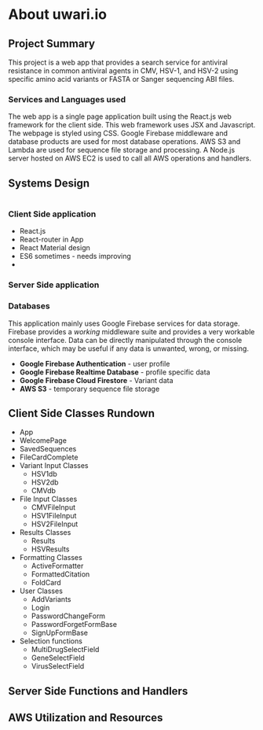 # About uwari.io

## Project Summary

This project is a web app that provides a search service for antiviral resistance in common antiviral agents in CMV, HSV-1, and HSV-2 using specific amino acid variants or FASTA or Sanger sequencing ABI files.

### Services and Languages used

The web app is a single page application built using the React.js web framework for the client side. This web framework uses JSX and Javascript. The webpage is styled using CSS. Google Firebase middleware and database products are used for most database operations. AWS S3 and Lambda are used for sequence file storage and processing. A Node.js server hosted on AWS EC2 is used to call all AWS operations and handlers.

## Systems Design

<image>

### Client Side application

 * React.js
 * React-router in App
 * React Material design
 * ES6 sometimes - needs improving
 * 


### Server Side application

### Databases

This application mainly uses Google Firebase services for data storage. Firebase provides a _working_ middleware suite and provides a very workable console interface. Data can be directly manipulated through the console interface, which may be useful if any data is unwanted, wrong, or missing.

* **Google Firebase Authentication** - user profile
* **Google Firebase Realtime Database** - profile specific data
* **Google Firebase Cloud Firestore** - Variant data
* **AWS S3** - temporary sequence file storage

## Client Side Classes Rundown

* App
* WelcomePage
* SavedSequences
* FileCardComplete
* Variant Input Classes
    * HSV1db
    * HSV2db
    * CMVdb
* File Input Classes
    * CMVFileInput
    * HSV1FileInput
    * HSV2FileInput
* Results Classes
    * Results
    * HSVResults
* Formatting Classes
    * ActiveFormatter
    * FormattedCitation
    * FoldCard
* User Classes
    * AddVariants
    * Login
    * PasswordChangeForm
    * PasswordForgetFormBase
    * SignUpFormBase
* Selection functions
    * MultiDrugSelectField
    * GeneSelectField
    * VirusSelectField

## Server Side Functions and Handlers

## AWS Utilization and Resources

